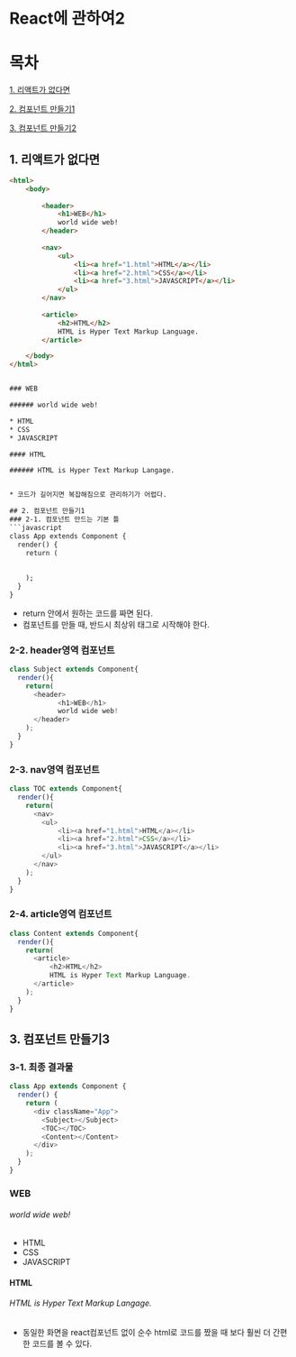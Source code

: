 # React에 관하여2

# 목차 
[1. 리액트가 없다면](#1-리액트가-없다면)

[2. 컴포넌트 만들기1](#2-컴포넌트-만들기1)

[3. 컴포넌트 만들기2](#3-컴포넌트-만들기2)

## 1. 리액트가 없다면 
```html
<html>
    <body>
        
        <header>
            <h1>WEB</h1>
            world wide web!
        </header>
        
        <nav>
            <ul>
                <li><a href="1.html">HTML</a></li>
                <li><a href="2.html">CSS</a></li>
                <li><a href="3.html">JAVASCRIPT</a></li>
            </ul>
        </nav>
            
        <article>
            <h2>HTML</h2>
            HTML is Hyper Text Markup Language.
        </article>

    </body>
</html>


### WEB

###### world wide web!

* HTML
* CSS
* JAVASCRIPT

#### HTML

###### HTML is Hyper Text Markup Langage.


* 코드가 길어지면 복잡해짐으로 관리하기가 어렵다. 

## 2. 컴포넌트 만들기1
### 2-1. 컴포넌트 만드는 기본 틀 
```javascript 
class App extends Component {
  render() {
    return (
      
      
    );
  } 
}
```
* return 안에서 원하는 코드를 짜면 된다. 
* 컴포넌트를 만들 때, 반드시 최상위 태그로 시작해야 한다. 

### 2-2. header영역 컴포넌트 
```javascript 
class Subject extends Component{
  render(){
    return(
      <header>
            <h1>WEB</h1>
            world wide web!
      </header>
    );
  }
}
```
### 2-3. nav영역 컴포넌트 
```javascript 
class TOC extends Component{
  render(){
    return(
      <nav>
        <ul>
            <li><a href="1.html">HTML</a></li>
            <li><a href="2.html">CSS</a></li>
            <li><a href="3.html">JAVASCRIPT</a></li>
        </ul>
      </nav>
    );
  }
}
```

### 2-4. article영역 컴포넌트 
```javascript 
class Content extends Component{
  render(){
    return(
      <article>
          <h2>HTML</h2>
          HTML is Hyper Text Markup Language.
      </article>
    );
  }
}
```

## 3. 컴포넌트 만들기3
### 3-1. 최종 결과물 
```javascript
class App extends Component {
  render() {
    return (
      <div className="App">
        <Subject></Subject>
        <TOC></TOC>
        <Content></Content>  
      </div>
    );
  }
}
```


### WEB

###### world wide web!

* HTML
* CSS
* JAVASCRIPT

#### HTML

###### HTML is Hyper Text Markup Langage.


*  동일한 화면을 react컴포넌트 없이 순수 html로 코드를 짰을 때 보다 훨씬 더 간편한 코드를 볼 수 있다.




